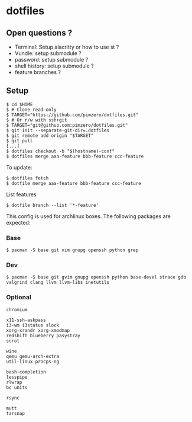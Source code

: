 dotfiles
========

Open questions ?
----------------

 - Terminal: Setup alacritty or how to use st ?
 - Vundle: setup submodule ?
 - password: setup submodule ?
 - shell history: setup submodule ?
 - feature branches ?

Setup
-----

```
$ cd $HOME
$ # Clone read-only
$ TARGET="https://github.com/pimzero/dotfiles.git"
$ # Or r/w with ssh+git
$ TARGET="git@github.com:pimzero/dotfiles.git"
$ git init --separate-git-dir=.dotfiles
$ git remote add origin "$TARGET"
$ git pull
[...]
$ dotfiles checkout -b "$(hostname)-conf"
$ dotfiles merge aaa-feature bbb-feature ccc-feature
```

To update:

```
$ dotfiles fetch
$ dotfile merge aaa-feature bbb-feature ccc-feature
```

List features

```
$ dotfile branch --list '*-feature'
```

This config is used for archlinux boxes. The following packages are expected:

### Base

```
$ pacman -S base git vim gnupg openssh python grep
```

### Dev

```
$ pacman -S base git gvim gnupg openssh python base-devel strace gdb valgrind clang llvm llvm-libs inetutils
```

### Optional

```
chromium

x11-ssh-askpass
i3-wm i3status slock
xorg-xrandr xorg-xmodmap
redshift blueberry pasystray
scrot

wine
qemu qemu-arch-extra
util-linux procps-ng

bash-completion
lesspipe
rlwrap
bc units

rsync

mutt
tarsnap
```
